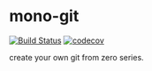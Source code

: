 # mono-git

[![Build Status](https://travis-ci.com/azl397985856/mono-git.svg?branch=master)](https://travis-ci.com/azl397985856/mono-git)
[![codecov](https://codecov.io/gh/azl397985856/mono-git/branch/master/graph/badge.svg)](https://codecov.io/gh/azl397985856/mono-git)

create your own git from zero series.
